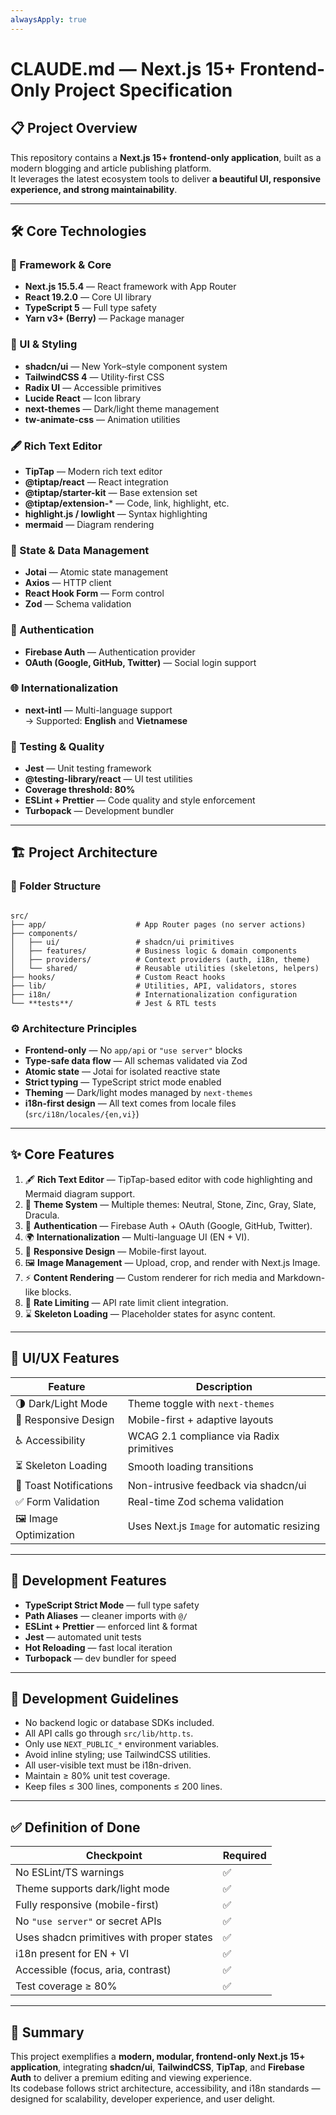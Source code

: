 ```yaml
---
alwaysApply: true
---
```


# CLAUDE.md — Next.js 15+ Frontend-Only Project Specification

## 📋 Project Overview

This repository contains a **Next.js 15+ frontend-only application**, built as a modern blogging and article publishing platform.  
It leverages the latest ecosystem tools to deliver **a beautiful UI, responsive experience, and strong maintainability**.

---

## 🛠️ Core Technologies

### 🧱 Framework & Core
- **Next.js 15.5.4** — React framework with App Router
- **React 19.2.0** — Core UI library
- **TypeScript 5** — Full type safety
- **Yarn v3+ (Berry)** — Package manager

### 🎨 UI & Styling
- **shadcn/ui** — New York–style component system
- **TailwindCSS 4** — Utility-first CSS
- **Radix UI** — Accessible primitives
- **Lucide React** — Icon library
- **next-themes** — Dark/light theme management
- **tw-animate-css** — Animation utilities

### 🖋️ Rich Text Editor
- **TipTap** — Modern rich text editor
- **@tiptap/react** — React integration
- **@tiptap/starter-kit** — Base extension set
- **@tiptap/extension-*** — Code, link, highlight, etc.
- **highlight.js / lowlight** — Syntax highlighting
- **mermaid** — Diagram rendering

### 💾 State & Data Management
- **Jotai** — Atomic state management
- **Axios** — HTTP client
- **React Hook Form** — Form control
- **Zod** — Schema validation

### 🔐 Authentication
- **Firebase Auth** — Authentication provider
- **OAuth (Google, GitHub, Twitter)** — Social login support

### 🌐 Internationalization
- **next-intl** — Multi-language support  
  → Supported: **English** and **Vietnamese**

### 🧪 Testing & Quality
- **Jest** — Unit testing framework
- **@testing-library/react** — UI test utilities
- **Coverage threshold: 80%**
- **ESLint + Prettier** — Code quality and style enforcement
- **Turbopack** — Development bundler

---

## 🏗️ Project Architecture

### 📂 Folder Structure
```

src/
├── app/                    # App Router pages (no server actions)
├── components/
│   ├── ui/                 # shadcn/ui primitives
│   ├── features/           # Business logic & domain components
│   ├── providers/          # Context providers (auth, i18n, theme)
│   └── shared/             # Reusable utilities (skeletons, helpers)
├── hooks/                  # Custom React hooks
├── lib/                    # Utilities, API, validators, stores
├── i18n/                   # Internationalization configuration
└── **tests**/              # Jest & RTL tests

```

### ⚙️ Architecture Principles
- **Frontend-only** — No `app/api` or `"use server"` blocks
- **Type-safe data flow** — All schemas validated via Zod
- **Atomic state** — Jotai for isolated reactive state
- **Strict typing** — TypeScript strict mode enabled
- **Theming** — Dark/light modes managed by `next-themes`
- **i18n-first design** — All text comes from locale files (`src/i18n/locales/{en,vi}`)

---

## ✨ Core Features

1. 🖋️ **Rich Text Editor** — TipTap-based editor with code highlighting and Mermaid diagram support.  
2. 🎨 **Theme System** — Multiple themes: Neutral, Stone, Zinc, Gray, Slate, Dracula.  
3. 🔐 **Authentication** — Firebase Auth + OAuth (Google, GitHub, Twitter).  
4. 🌍 **Internationalization** — Multi-language UI (EN + VI).  
5. 📱 **Responsive Design** — Mobile-first layout.  
6. 🖼️ **Image Management** — Upload, crop, and render with Next.js Image.  
7. ⚡ **Content Rendering** — Custom renderer for rich media and Markdown-like blocks.  
8. 🚦 **Rate Limiting** — API rate limit client integration.  
9. ⌛ **Skeleton Loading** — Placeholder states for async content.

---

## 🎨 UI/UX Features

| Feature | Description |
|----------|--------------|
| 🌗 Dark/Light Mode | Theme toggle with `next-themes` |
| 📱 Responsive Design | Mobile-first + adaptive layouts |
| ♿ Accessibility | WCAG 2.1 compliance via Radix primitives |
| ⏳ Skeleton Loading | Smooth loading transitions |
| 🔔 Toast Notifications | Non-intrusive feedback via shadcn/ui |
| ✅ Form Validation | Real-time Zod schema validation |
| 🖼️ Image Optimization | Uses Next.js `Image` for automatic resizing |

---

## 🔧 Development Features

- **TypeScript Strict Mode** — full type safety  
- **Path Aliases** — cleaner imports with `@/`  
- **ESLint + Prettier** — enforced lint & format  
- **Jest** — automated unit tests  
- **Hot Reloading** — fast local iteration  
- **Turbopack** — dev bundler for speed  

---

## 🧭 Development Guidelines

- No backend logic or database SDKs included.  
- All API calls go through `src/lib/http.ts`.  
- Only use `NEXT_PUBLIC_*` environment variables.  
- Avoid inline styling; use TailwindCSS utilities.  
- All user-visible text must be i18n-driven.  
- Maintain ≥ 80% unit test coverage.  
- Keep files ≤ 300 lines, components ≤ 200 lines.

---

## ✅ Definition of Done

| Checkpoint | Required |
|-------------|-----------|
| No ESLint/TS warnings | ✅ |
| Theme supports dark/light mode | ✅ |
| Fully responsive (mobile-first) | ✅ |
| No `"use server"` or secret APIs | ✅ |
| Uses shadcn primitives with proper states | ✅ |
| i18n present for EN + VI | ✅ |
| Accessible (focus, aria, contrast) | ✅ |
| Test coverage ≥ 80% | ✅ |

---

## 🧾 Summary

This project exemplifies a **modern, modular, frontend-only Next.js 15+ application**, integrating **shadcn/ui**, **TailwindCSS**, **TipTap**, and **Firebase Auth** to deliver a premium editing and viewing experience.  
Its codebase follows strict architecture, accessibility, and i18n standards — designed for scalability, developer experience, and user delight.
